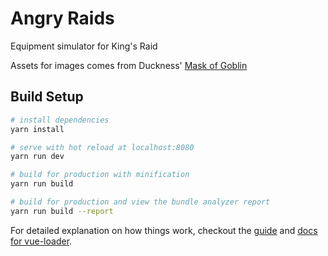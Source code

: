# Angry Raids

Equipment simulator for King's Raid

Assets for images comes from Duckness' [Mask of Goblin](https://github.com/duckness/Mask-of-Goblin)

## Build Setup

``` bash
# install dependencies
yarn install

# serve with hot reload at localhost:8080
yarn run dev

# build for production with minification
yarn run build

# build for production and view the bundle analyzer report
yarn run build --report
```

For detailed explanation on how things work, checkout the [guide](http://vuejs-templates.github.io/webpack/) and [docs for vue-loader](http://vuejs.github.io/vue-loader).
